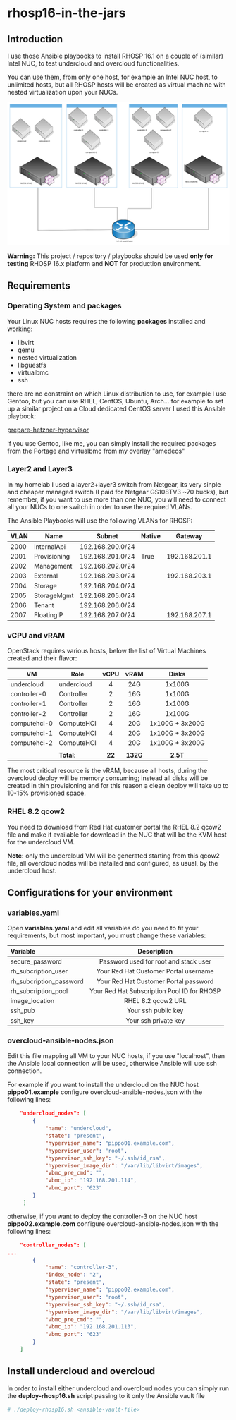 rhosp16-in-the-jars
=====================
Introduction
------------
I use those Ansible playbooks to install RHOSP 16.1 on a couple of (similar) Intel NUC, to test undercloud and overcloud functionalities.

You can use them, from only one host, for example an Intel NUC host, to unlimited hosts, but all RHOSP hosts will be created as virtual machine with nested virtualization upon your NUCs.

![architecture](graph/graph.png)

**Warning:** This project / repository / playbooks should be used **only for testing** RHOSP 16.x platform and **NOT** for production environment.

Requirements
------------
### Operating System and packages
Your Linux NUC hosts requires the following **packages** installed and working:

- libvirt
- qemu
- nested virtualization
- libguestfs
- virtualbmc
- ssh

there are no constraint on which Linux distribution to use, for example I use Gentoo, but you can use RHEL, CentOS, Ubuntu, Arch... for example to set up a similar project on a Cloud dedicated CentOS server I used this Ansible playbook:

[prepare-hetzner-hypervisor](https://github.com/amedeos/rhosp-lab-amedeos/blob/master/prepare-hetzner-hyperivsor.yaml)

if you use Gentoo, like me, you can simply install the required packages from the Portage and virtualbmc from my overlay "amedeos"

### Layer2 and Layer3
In my homelab I used a layer2+layer3 switch from Netgear, its very sinple and cheaper managed switch (I paid for Netgear GS108TV3 ~70 bucks), but remember, if you want to use more than one NUC, you will need to connect all your NUCs to one switch in order to use the required VLANs.

The Ansible Playbooks will use the following VLANs for RHOSP:

| VLAN | Name | Subnet | Native | Gateway |
| ---- | ---- | ------ | ------ | ------- |
| 2000 | InternalApi | 192.168.200.0/24 | |
| 2001 | Provisioning | 192.168.201.0/24 | True | 192.168.201.1 |
| 2002 | Management | 192.168.202.0/24 | | |
| 2003 | External | 192.168.203.0/24 | | 192.168.203.1 |
| 2004 | Storage | 192.168.204.0/24 | | |
| 2005 | StorageMgmt | 192.168.205.0/24 | |
| 2006 | Tenant | 192.168.206.0/24 | |
| 2007 | FloatingIP | 192.168.207.0/24 | | 192.168.207.1 |

### vCPU and vRAM
OpenStack requires various hosts, below the list of Virtual Machines created and their flavor:

| VM | Role | vCPU | vRAM | Disks |
| -- | ---- | :----: | :----: | :-----: |
| undercloud | undercloud | 4 | 24G | 1x100G |
| controller-0 | Controller | 2 | 16G | 1x100G |
| controller-1 | Controller | 2 | 16G | 1x100G |
| controller-2 | Controller | 2 | 16G | 1x100G |
| computehci-0 | ComputeHCI | 4 | 20G | 1x100G + 3x200G |
| computehci-1 | ComputeHCI | 4 | 20G | 1x100G + 3x200G |
| computehci-2 | ComputeHCI | 4 | 20G | 1x100G + 3x200G |
| | | | | |
| | **Total:** | **22** | **132G** | **2.5T** |

The most critical resource is the vRAM, because all hosts, during the overcloud deploy will be memory consuming; instead all disks will be created in thin provisioning and for this reason a clean deploy will take up to 10-15% provisioned space.

### RHEL 8.2 qcow2
You need to download from Red Hat customer portal the RHEL 8.2 qcow2 file and make it available for download in the NUC that will be the KVM host for the undercloud VM.

**Note:** only the undercloud VM will be generated starting from this qcow2 file, all overcloud nodes will be installed and configured, as usual, by the undercloud host.

Configurations for your environment
-----------------------------------
### variables.yaml
Open **variables.yaml** and edit all variables do you need to fit your requirements, but most important, you must change these variables:

| Variable | Description |
| :------- | :---------: |
| secure_password | Password used for root and stack user |
| rh_subcription_user | Your Red Hat Customer Portal username |
| rh_subcription_password | Your Red Hat Customer Portal password |
| rh_subcription_pool | Your Red Hat Subscription Pool ID for RHOSP |
| image_location | RHEL 8.2 qcow2 URL |
| ssh_pub | Your ssh public key |
| ssh_key | Your ssh private key |

### overcloud-ansible-nodes.json
Edit this file mapping all VM to your NUC hosts, if you use "localhost", then the Ansible local connection will be used, otherwise Ansible will use ssh connection.

For example if you want to install the undercloud on the NUC host **pippo01.example** configure overcloud-ansible-nodes.json with the following lines:

```json
    "undercloud_nodes": [
        {
            "name": "undercloud",
            "state": "present",
            "hypervisor_name": "pippo01.example.com",
            "hypervisor_user": "root",
            "hypervisor_ssh_key": "~/.ssh/id_rsa",
            "hypervisor_image_dir": "/var/lib/libvirt/images",
            "vbmc_pre_cmd": "",
            "vbmc_ip": "192.168.201.114",
            "vbmc_port": "623"
        }
     ]
```

otherwise, if you want to deploy the controller-3 on the NUC host **pippo02.example.com** configure overcloud-ansible-nodes.json with the following lines:

```json
    "controller_nodes": [
...
        {
            "name": "controller-3",
            "index_node": "2",
            "state": "present",
            "hypervisor_name": "pippo02.example.com",
            "hypervisor_user": "root",
            "hypervisor_ssh_key": "~/.ssh/id_rsa",
            "hypervisor_image_dir": "/var/lib/libvirt/images",
            "vbmc_pre_cmd": "",
            "vbmc_ip": "192.168.201.113",
            "vbmc_port": "623"
        }
    ]
```

Install undercloud and overcloud
--------------------------------
In order to install either undercloud and overcloud nodes you can simply run the **deploy-rhosp16.sh** script passing to it only the Ansible vault file

```bash
# ./deploy-rhosp16.sh <ansible-vault-file>
```









